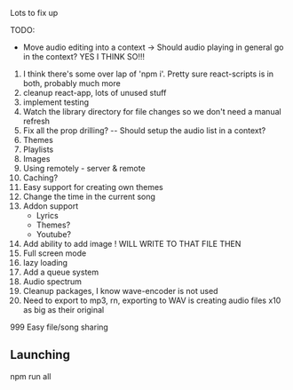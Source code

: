 Lots to fix up

TODO:

- Move audio editing into a context -> Should audio playing in general go in the context? YES I THINK SO!!!

1. I think there's some over lap of 'npm i'. Pretty sure react-scripts is in both, probably much more
2. cleanup react-app, lots of unused stuff
3. implement testing
4. Watch the library directory for file changes so we don't need a manual refresh
5. Fix all the prop drilling? -- Should setup the audio list in a context?
6. Themes
7. Playlists
8. Images
9. Using remotely - server & remote
10. Caching?
11. Easy support for creating own themes
12. Change the time in the current song
13. Addon support
    - Lyrics
    - Themes?
    - Youtube?
14. Add ability to add image ! WILL WRITE TO THAT FILE THEN
15. Full screen mode
16. lazy loading
17. Add a queue system
18. Audio spectrum
19. Cleanup packages, I know wave-encoder is not used
20. Need to export to mp3, rn, exporting to WAV is creating audio files x10 as big as their original

999 Easy file/song sharing

## Launching

npm run all
